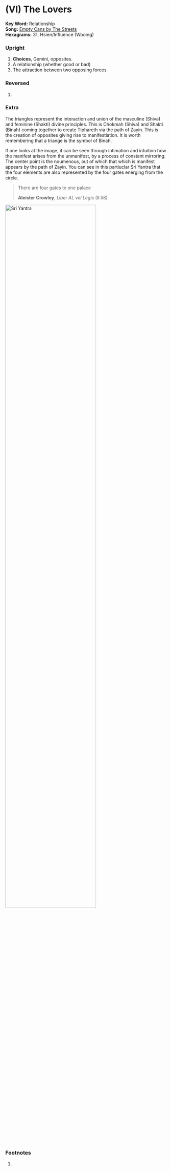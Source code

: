 # (VI) The Lovers

**Key Word:** Relationship  
**Song:** [Empty Cans by The Streets](https://www.youtube.com/watch?v=z2i0Nw3NDBU)  
**Hexagrams:** 31, Hsien/Influence (Wooing)



### Upright

1) **Choices**, Gemini, opposites.
2) A relationship (whether good or bad)
3) The attraction between two opposing forces



### Reversed

1) 



### Extra

The triangles represent the interaction and union of the masculine (Shiva) and feminine (Shakti) divine principles. This is Chokmah (Shiva) and Shakti (Binah) coming together to create Tiphareth via the path of Zayin. This is the creation of opposites giving rise to manifestiation. It is worth remembering that a triange is the symbol of Binah.

If one looks at the image, it can be seen through intimation and intuition how the manifest arises from the unmanifest, by a process of constant mirroring. The center point is the noumenous, out of which that which is manifest appears by the path of Zayin. You can see in this partiuclar Sri Yantra that the four elements are also represented by the four gates energing from the circle.

>There are four gates to one palace
>
>**Aleister Crowley**, *Liber AL vel Legis* (II:58)

<img src="https://raw.githubusercontent.com/abuicke/tarot/master/%D0%B0ssets/the%20lovers/sri%20yantra.jpg" alt="Sri Yantra" width="75%"/> 



### Footnotes

1. 


